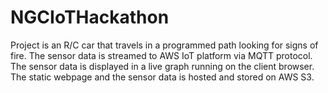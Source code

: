# NGCIoTHackathon
Project is an R/C car that travels in a programmed path looking for signs of fire. The sensor data is streamed to AWS IoT platform via MQTT protocol. The sensor data is displayed in a live graph running on the client browser. The static webpage and the sensor data is hosted and stored on AWS S3.
